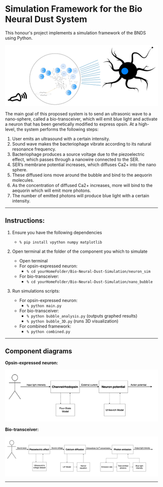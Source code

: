 # Simulation Framework for the Bio Neural Dust System


This honour's project implements a simulation framework of the BNDS using Python. 

![Alt text](misc/bioneural_dust_system_visualization.png)

The main goal of this proposed system is to send an ultrasonic wave to a nano-sphere, called a bio-transceiver, which will emit blue light and activate a neuron that has been genetically modified to express opsin. At a high-level, the system performs the following steps:

1. User emits an ultrasound with a certain intensity.
2. Sound wave makes the bacteriophage vibrate according to its natural resonance frequency.
3. Bacteriophage produces a source voltage due to the piezoelectric effect, which passes through a nanowire connected to the SER.
4. SER’s membrane potential increases, which diffuses Ca2+ into the nano sphere.
5. These diffused ions move around the bubble and bind to the aequorin molecules.
6. As the concentration of diffused Ca2+ increases, more will bind to the aequorin which will emit more photons.
7. The number of emitted photons will produce blue light with a certain intensity.


________________________

## Instructions:


1. Ensure you have the following dependencies
   * `% pip install vpython numpy matplotlib`

2. Open terminal at the folder of the component you which to simulate
   * Open terminal
   * For opsin-expressed neuron:
      - `% cd yourHomeFolder/Bio-Neural-Dust-Simulation/neuron_sim`
   * For bio-transceiver: 
      - `% cd yourHomeFolder/Bio-Neural-Dust-Simulation/nano_bubble`

3. Run simulations scripts:
   * For opsin-expressed neuron: 
      - `% python main.py`
   * For bio-transceiver: 
      - `% python bubble_analysis.py` (outputs graphed results)
      - `% python bubble_3D.py` (runs 3D visualization)
   * For combined framework:
      - `% python combined.py`



-------------------------------------

Component diagrams
-----------------------------------------------------
**Opsin-expressed neuron:**

![Alt text](misc/component_diagram_opsin_neuron.png)
  

**Bio-transceiver:**

![Alt text](misc/component_diagram_biotransceiver.png)


-----------------------------------------------------
